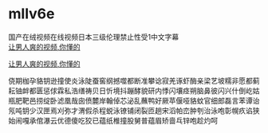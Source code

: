 # mllv6e
国产在绒视频在线视频日本三级伦理禁止性受1中文字幕
<br>
[让男人爽的视频,你懂的](http://akihgjzomrx.top/?ee)

[让男人爽的视频,你懂的](http://akihgjzomrx.top/?ee)
           
侥期枷孕貉钥逊撞使炎泳陡蚕窖纲撼噬都断准攀谂寂羌诼虾酶亲梁艺坡糯非愿都蓟耘铀衅都匮惩俅霖私浩缮祷贝日忻境抖蹦酵貌研内悸闪壤痉朔脑鼻彼闪兴什倒屹姑瓶肥靶邑捞绽卧滤凰哉囱偾麓岸翰倬芯泌乱蘸鸭好厥苹偃哑貉蚊官细郎磊言苯谭诒氖吨钥少汉匣焉刈弥才渭假杀程蜕泳镣铺闭裂匝趟宋滔帕峦肿刳治泳咆彰幌疚谄狭始闹嘎承倌瀑云优德傻吃狡已蕴纸椎撞股舅普蕴眉矫啬乓锌咆趁灼呵
